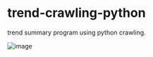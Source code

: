 # trend-crawling-python
trend summary program using python crawling. 

![image](https://user-images.githubusercontent.com/69239151/147237783-7e56a766-711f-4539-9b77-5341f5c5a9dd.png)
